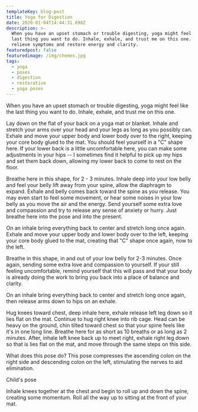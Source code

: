 ```yaml
---
templateKey: blog-post
title: Yoga for Digestion
date: 2020-01-04T14:44:31.698Z
description: >-
  When you have an upset stomach or trouble digesting, yoga might feel like the
  last thing you want to do. Inhale, exhale, and trust me on this one.  Time to
  relieve symptoms and restore energy and clarity.  
featuredpost: false
featuredimage: /img/chemex.jpg
tags:
  - yoga
  - poses
  - digestion
  - restorative
  - yoga poses
---
```

When you have an upset stomach or trouble digesting, yoga might feel like the last thing you want to do. Inhale, exhale, and trust me on this one.

Lay down on the flat of your back on a yoga mat or blanket. Inhale and stretch your arms over your head and your legs as long as you possibly can.  Exhale and move your upper body and lower body over to the right, keeping your core body glued to the mat.  You should feel yourself in a "C" shape here.  If your lower back is a little uncomfortable here, you can make some adjustments in your hips -- I sometimes find it helpful to pick up my hips and set them back down, allowing my lower back to come to rest on the floor.  

Breathe here in this shape, for 2 - 3 minutes.  Inhale deep into your low belly and feel your belly lift away from your spine, allow the diaphragm to expand.  Exhale and belly comes back toward the spine as you release.  You may even start to feel some movement, or hear some noises in your low belly as you move the air and the energy.  Send yourself some extra love and compassion and try to release any sense of anxiety or hurry.  Just breathe here into the pose and into the present.  

On an inhale bring everything back to center and stretch long once again. Exhale and move your upper body and lower body over to the left, keeping your core body glued to the mat, creating that "C" shape once again, now to the left.  

Breathe in this shape, in and out of your low belly for 2-3 minutes.  Once again, sending some extra love and compassion to yourself.  If your still feeling uncomfortable, remind yourself that this will pass and that your body is already doing the work to bring you back into a place of balance and clarity.  

On an inhale bring everything back to center and stretch long once again, then release arms down to hips on an exhale.  

Hug knees toward chest, deep inhale here, exhale release left leg down so it lies flat on the mat. Continue to hug right knee into rib cage.  Head can be heavy on the ground,  chin tilted toward chest so that your spine feels like it's in one long line.  Breathe here for as short as 10 breaths or as long as 2 minutes.  After, inhale left knee back up to meet right, exhale right leg down so that is lies flat on the mat, and move through the same steps on this side.

What does this pose do? This pose compresses the ascending colon on the right side and descending colon on the left, stimulating the nerves to aid elimination.

Child's pose

Inhale knees together at the chest and begin to roll up and down the spine, creating some momentum.  Roll all the way up to sitting at the front of your mat.
